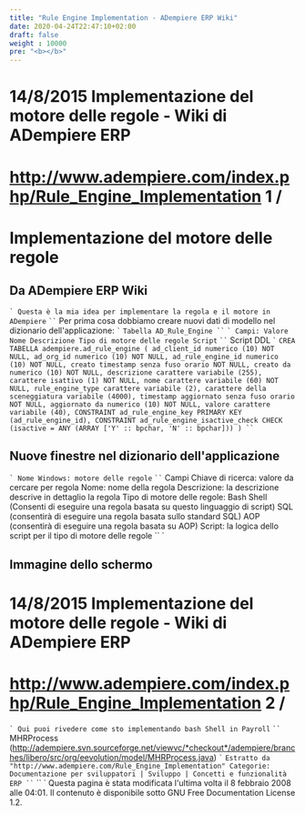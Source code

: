```yaml
---
title: "Rule Engine Implementation - ADempiere ERP Wiki"
date: 2020-04-24T22:47:10+02:00
draft: false
weight : 10000
pre: "<b></b>"
---
```


# 14/8/2015 Implementazione del motore delle regole - Wiki di ADempiere ERP

# http://www.adempiere.com/index.php/Rule_Engine_Implementation 1 /

# Implementazione del motore delle regole

## Da ADempiere ERP Wiki

`` `
Questa è la mia idea per implementare la regola e il motore in ADempiere
`` `
`` `
Per prima cosa dobbiamo creare nuovi dati di modello nel dizionario dell'applicazione:
`` `
`` `
Tabella AD_Rule_Engine
`` `
`` `
Campi:
Valore
Nome
Descrizione
Tipo di motore delle regole
Script
`` `
`` `
Script DDL
`` `
`` `
CREA TABELLA adempiere.ad_rule_engine
(
ad_client_id numerico (10) NOT NULL,
ad_org_id numerico (10) NOT NULL,
ad_rule_engine_id numerico (10) NOT NULL,
creato timestamp senza fuso orario NOT NULL,
creato da numerico (10) NOT NULL,
descrizione carattere variabile (255),
carattere isattivo (1) NOT NULL,
nome carattere variabile (60) NOT NULL,
rule_engine_type carattere variabile (2),
carattere della sceneggiatura variabile (4000),
timestamp aggiornato senza fuso orario NOT NULL,
aggiornato da numerico (10) NOT NULL,
valore carattere variabile (40),
CONSTRAINT ad_rule_engine_key PRIMARY KEY (ad_rule_engine_id),
CONSTRAINT ad_rule_engine_isactive_check CHECK (isactive = ANY (ARRAY ['Y' :: bpchar, 'N' :: bpchar]))
)
`` `
## Nuove finestre nel dizionario dell'applicazione

`` `
Nome Windows: motore delle regole
`` `
`` `
Campi
Chiave di ricerca: valore da cercare per regola
Nome: nome della regola
Descrizione: la descrizione descrive in dettaglio la regola
Tipo di motore delle regole:
Bash Shell (Consenti di eseguire una regola basata su questo linguaggio di script)
SQL (consentirà di eseguire una regola basata sullo standard SQL)
AOP (consentirà di eseguire una regola basata su AOP)
Script: la logica dello script per il tipo di motore delle regole
`` `
## Immagine dello schermo


# 14/8/2015 Implementazione del motore delle regole - Wiki di ADempiere ERP

# http://www.adempiere.com/index.php/Rule_Engine_Implementation 2 /

`` `
Qui puoi rivedere come sto implementando bash Shell in Payroll
`` `
`` `
MHRProcess (http://adempiere.svn.sourceforge.net/viewvc/*checkout*/adempiere/branches/libero/src/org/eevolution/model/MHRProcess.java)
`` `
`` `
Estratto da "http://www.adempiere.com/Rule_Engine_Implementation"
Categorie: Documentazione per sviluppatori | Sviluppo | Concetti e funzionalità ERP
`` `
`` `
Questa pagina è stata modificata l'ultima volta il 8 febbraio 2008 alle 04:01.
Il contenuto è disponibile sotto GNU Free Documentation License 1.2.
```






